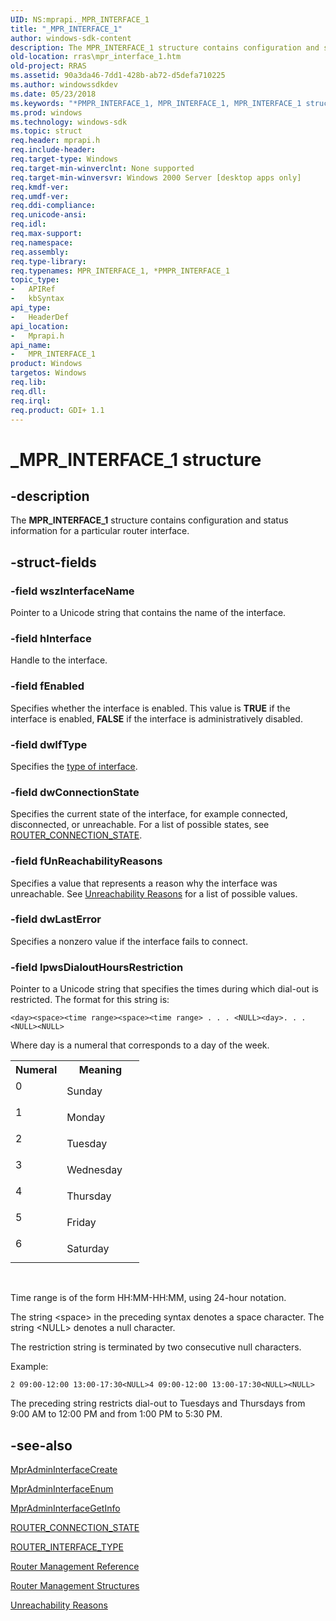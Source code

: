 ```yaml
---
UID: NS:mprapi._MPR_INTERFACE_1
title: "_MPR_INTERFACE_1"
author: windows-sdk-content
description: The MPR_INTERFACE_1 structure contains configuration and status information for a particular router interface.
old-location: rras\mpr_interface_1.htm
old-project: RRAS
ms.assetid: 90a3da46-7dd1-428b-ab72-d5defa710225
ms.author: windowssdkdev
ms.date: 05/23/2018
ms.keywords: "*PMPR_INTERFACE_1, MPR_INTERFACE_1, MPR_INTERFACE_1 structure [RAS], PMPR_INTERFACE_1, PMPR_INTERFACE_1 structure pointer [RAS], _MPR_INTERFACE_1, _mpr_mpr_interface_1, mprapi/MPR_INTERFACE_1, mprapi/PMPR_INTERFACE_1, rras.mpr_interface_1"
ms.prod: windows
ms.technology: windows-sdk
ms.topic: struct
req.header: mprapi.h
req.include-header: 
req.target-type: Windows
req.target-min-winverclnt: None supported
req.target-min-winversvr: Windows 2000 Server [desktop apps only]
req.kmdf-ver: 
req.umdf-ver: 
req.ddi-compliance: 
req.unicode-ansi: 
req.idl: 
req.max-support: 
req.namespace: 
req.assembly: 
req.type-library: 
req.typenames: MPR_INTERFACE_1, *PMPR_INTERFACE_1
topic_type:
-	APIRef
-	kbSyntax
api_type:
-	HeaderDef
api_location:
-	Mprapi.h
api_name:
-	MPR_INTERFACE_1
product: Windows
targetos: Windows
req.lib: 
req.dll: 
req.irql: 
req.product: GDI+ 1.1
---
```


# _MPR_INTERFACE_1 structure


## -description


The 
<b>MPR_INTERFACE_1</b> structure contains configuration and status information for a particular router interface.


## -struct-fields




### -field wszInterfaceName

Pointer to a Unicode string that contains the name of the interface.


### -field hInterface

Handle to the interface.


### -field fEnabled

Specifies whether the interface is enabled. This value is <b>TRUE</b> if the interface is enabled, <b>FALSE</b> if the interface is administratively disabled.


### -field dwIfType

Specifies the 
<a href="https://msdn.microsoft.com/9b957ab0-0c5d-4478-914a-4837e6bbd56a">type of interface</a>.


### -field dwConnectionState

Specifies the current state of the interface, for example connected, disconnected, or unreachable. For a list of possible states, see 
<a href="https://msdn.microsoft.com/e98f9843-c5a2-4714-8e22-58f24256d08f">ROUTER_CONNECTION_STATE</a>.


### -field fUnReachabilityReasons

Specifies a value that represents a reason why the interface was unreachable. See 
<a href="https://msdn.microsoft.com/55c0519e-02c8-4a04-bed9-9fe94327a4b6">Unreachability Reasons</a> for a list of possible values.


### -field dwLastError

Specifies a nonzero value if the interface fails to connect.


### -field lpwsDialoutHoursRestriction

Pointer to a Unicode string that specifies the times during which dial-out is restricted. The format for this string is: 




<pre class="syntax" xml:space="preserve"><code>&lt;day&gt;&lt;space&gt;&lt;time range&gt;&lt;space&gt;&lt;time range&gt; . . . &lt;NULL&gt;&lt;day&gt;. . . &lt;NULL&gt;&lt;NULL&gt;
</code></pre>
Where day is a numeral that corresponds to a day of the week.

<table>
<tr>
<th>Numeral</th>
<th>Meaning</th>
</tr>
<tr>
<td width="40%">
<dl>
<dt>0</dt>
</dl>
</td>
<td width="60%">
Sunday

</td>
</tr>
<tr>
<td width="40%">
<dl>
<dt>1</dt>
</dl>
</td>
<td width="60%">
Monday

</td>
</tr>
<tr>
<td width="40%">
<dl>
<dt>2</dt>
</dl>
</td>
<td width="60%">
Tuesday

</td>
</tr>
<tr>
<td width="40%">
<dl>
<dt>3</dt>
</dl>
</td>
<td width="60%">
Wednesday

</td>
</tr>
<tr>
<td width="40%">
<dl>
<dt>4</dt>
</dl>
</td>
<td width="60%">
Thursday

</td>
</tr>
<tr>
<td width="40%">
<dl>
<dt>5</dt>
</dl>
</td>
<td width="60%">
Friday

</td>
</tr>
<tr>
<td width="40%">
<dl>
<dt>6</dt>
</dl>
</td>
<td width="60%">
Saturday

</td>
</tr>
</table>
 

Time range is of the form HH:MM-HH:MM, using 24-hour notation.

The string &lt;space&gt; in the preceding syntax denotes a space character. The string &lt;NULL&gt; denotes a null character.

The restriction string is terminated by two consecutive null characters.

Example:

<pre class="syntax" xml:space="preserve"><code>2 09:00-12:00 13:00-17:30&lt;NULL&gt;4 09:00-12:00 13:00-17:30&lt;NULL&gt;&lt;NULL&gt;
</code></pre>
The preceding string restricts dial-out to Tuesdays and Thursdays from 9:00 AM to 12:00 PM and from 1:00 PM to 5:30 PM.


## -see-also




<a href="https://msdn.microsoft.com/c9590ebe-7e49-4ad1-bd9b-0d9c51938bc4">MprAdminInterfaceCreate</a>



<a href="https://msdn.microsoft.com/50486ad3-2f1d-4ab9-9a7f-7b72128486fb">MprAdminInterfaceEnum</a>



<a href="https://msdn.microsoft.com/a6d353f0-1d68-4a37-89f3-cdab0fc7972a">MprAdminInterfaceGetInfo</a>



<a href="https://msdn.microsoft.com/e98f9843-c5a2-4714-8e22-58f24256d08f">ROUTER_CONNECTION_STATE</a>



<a href="https://msdn.microsoft.com/9b957ab0-0c5d-4478-914a-4837e6bbd56a">ROUTER_INTERFACE_TYPE</a>



<a href="https://msdn.microsoft.com/352505a9-616a-4d47-9857-f88d345333fd">Router Management Reference</a>



<a href="https://msdn.microsoft.com/767733eb-1cbd-4b8d-98b7-41d1d0f2c630">Router Management Structures</a>



<a href="https://msdn.microsoft.com/55c0519e-02c8-4a04-bed9-9fe94327a4b6">Unreachability Reasons</a>
 

 

